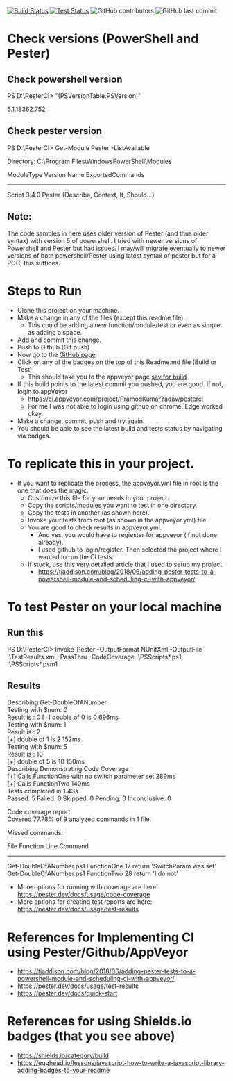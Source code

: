 [![Build Status](https://img.shields.io/appveyor/build/PramodKumarYadav/pesterci)](https://ci.appveyor.com/project/PramodKumarYadav/pesterci)
[![Test Status](https://img.shields.io/appveyor/tests/PramodKumarYadav/pesterci)](https://ci.appveyor.com/project/PramodKumarYadav/pesterci/build/tests)
![GitHub contributors](https://img.shields.io/github/contributors/pramodkumaryadav/pesterci)
![GitHub last commit](https://img.shields.io/github/last-commit/pramodkumaryadav/pesterci)

# Check versions (PowerShell and Pester)

## Check powershell version
PS D:\PesterCI> "$($PSVersionTable.PSVersion)"

5.1.18362.752

## Check pester version
PS D:\PesterCI> Get-Module Pester -ListAvailable


Directory: C:\Program Files\WindowsPowerShell\Modules

ModuleType Version    Name                                ExportedCommands
---------- -------    ----                                ----------------
Script     3.4.0      Pester                              {Describe, Context, It, Should...}

## Note:
The code samples in here uses older version of Pester (and thus older syntax) with version 5 of powershell. I tried with newer versions of Powershell and Pester but had issues. I may/will migrate eventually to newer versions of both powershell/Pester using latest syntax of pester but for a POC, this suffices. 

# Steps to Run
- Clone this project on your machine.
- Make a change in any of the files (except this readme file). 
    - This could be adding a new function/module/test or even as simple as adding a space.
- Add and commit this change.
- Push to Github (Git push)
- Now go to the [GitHub page](https://github.com/PramodKumarYadav/PesterCI)
- Click on any of the badges on the top of this Readme.md file (Build or Test)
    - This should take you to the appveyor page [say for build](https://ci.appveyor.com/project/PramodKumarYadav/pesterci )
- If this build points to the latest commit you pushed, you are good. If not, login to appVeyor
    - https://ci.appveyor.com/project/PramodKumarYadav/pesterci
    - For me I was not able to login using github on chrome. Edge worked okay.
- Make a change, commit, push and try again.
- You should be able to see the latest build and tests status by navigating via badges.

# To replicate this in your project.
- If you want to replicate the process, the appveyor.yml file in root is the one that does the magic. 
    - Customize this file for your needs in your project.
    - Copy the scripts/modules you want to test in one directory.
    - Copy the tests in another (as shown here).
    - Invoke your tests from root (as shown in the appveyor.yml) file.
    - You are good to check results in appveyor.yml.
        - And yes, you would have to regiester for appveyor (if not done already).
        - I used github to login/register. Then selected the project where I wanted to run the CI tests.
    - If stuck, use this very detailed article that I used to setup my project.
        - https://tjaddison.com/blog/2018/06/adding-pester-tests-to-a-powershell-module-and-scheduling-ci-with-appveyor/


# To test Pester on your local machine 
## Run this

PS D:\PesterCI> Invoke-Pester -OutputFormat NUnitXml -OutputFile .\TestResults.xml -PassThru -CodeCoverage .\PSScripts\*.ps1, .\PSScripts\*.psm1

## Results

Describing Get-DoubleOfANumber  
Testing with $num: 0  
Result is : 0
 [+] double of 0 is 0 696ms  
Testing with $num: 1  
Result is : 2  
 [+] double of 1 is 2 152ms  
Testing with $num: 5  
Result is : 10  
 [+] double of 5 is 10 150ms  
Describing Demonstrating Code Coverage  
 [+] Calls FunctionOne with no switch parameter set 289ms  
 [+] Calls FunctionTwo 140ms  
Tests completed in 1.43s  
Passed: 5 Failed: 0 Skipped: 0 Pending: 0 Inconclusive: 0  

Code coverage report:  
Covered 77.78% of 9 analyzed commands in 1 file.  

Missed commands:  

File                    Function    Line Command  
----                    --------    ---- -------
Get-DoubleOfANumber.ps1 FunctionOne   17 return 'SwitchParam was set'  
Get-DoubleOfANumber.ps1 FunctionTwo   28 return 'I do not'  

- More options for running with coverage are here: https://pester.dev/docs/usage/code-coverage
- More options for creating test reports are here: https://pester.dev/docs/usage/test-results

# References for Implementing CI using Pester/Github/AppVeyor
- https://tjaddison.com/blog/2018/06/adding-pester-tests-to-a-powershell-module-and-scheduling-ci-with-appveyor/
- https://pester.dev/docs/usage/test-results
- https://pester.dev/docs/quick-start


# References for using Shields.io badges (that you see above)
- https://shields.io/category/build
- https://egghead.io/lessons/javascript-how-to-write-a-javascript-library-adding-badges-to-your-readme
